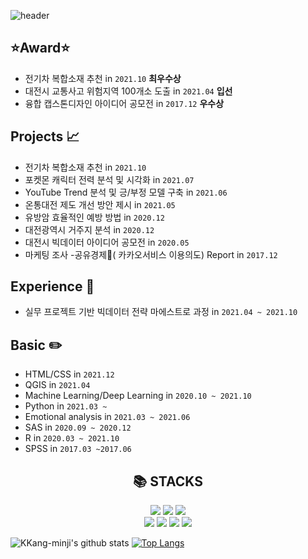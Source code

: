 ![header](https://capsule-render.vercel.app/api?type=waving&color=f5f5dc&height=300&text=Minji%20Kang&fontColor=b76ed3&fontSize=50&animation=fadeIn&desc=시행착오를%20즐기는%20주니어%20빅데이터%20분석가%20입니다.&descAlign=75&descAlignY=70&descSize=15)

## ⭐Award⭐
- 전기차 복합소재 추천 in `2021.10`  **최우수상**
- 대전시 교통사고 위험지역 100개소 도출 in `2021.04`  **입선**
- 융합 캡스톤디자인 아이디어 공모전 in `2017.12`  **우수상**

## Projects 📈
- 전기차 복합소재 추천 in `2021.10`
- 포켓몬 캐릭터 전력 분석 및 시각화 in `2021.07`
- YouTube Trend 분석 및 긍/부정 모델 구축 in `2021.06`
- 온통대전 제도 개선 방안 제시 in `2021.05`
- 유방암 효율적인 예방 방법 in `2020.12` 
- 대전광역시 거주지 분석 in `2020.12`
- 대전시 빅데이터 아이디어 공모전 in `2020.05`
- 마케팅 조사 -공유경제🤝( 카카오서비스 이용의도) Report in `2017.12` 



## Experience 🏫
- 실무 프로젝트 기반 빅데이터 전략 마에스트로 과정 in  `2021.04 ~ 2021.10`

## Basic ✏️
- HTML/CSS in `2021.12`
- QGIS in `2021.04`
- Machine Learning/Deep Learning in `2020.10 ~ 2021.10`
- Python in `2021.03 ~`
- Emotional analysis in `2021.03 ~ 2021.06`
- SAS in `2020.09 ~ 2020.12`
- R in `2020.03 ~ 2021.10`
- SPSS in `2017.03 ~2017.06`


<div align=center> <h2> 📚 STACKS </h2> </div>
<div align=center> 
  <img src="https://img.shields.io/badge/Python-3776AB?style=for-the-badge&logo=Python&logoColor=white">
  <img src="https://img.shields.io/badge/R-E6E6E6?style=for-the-badge&logo=R&logoColor=blue">
  <img src="https://img.shields.io/badge/mysql-FECC00?style=for-the-badge&logo=MYSQL&logoColor=white">
  <br>
  <img src="https://img.shields.io/badge/html-E34F26?style=for-the-badge&logo=html5&logoColor=white">
  <img src="https://img.shields.io/badge/github-181717?style=for-the-badge&logo=github&logoColor=white">
  <img src="https://img.shields.io/badge/SAS-008FC7?style=for-the-badge&logo=SAS&logoColor=black">
  <img src="https://img.shields.io/badge/SPSS-dc143c?style=for-the-badge&logo=SPSS&logoColor=white">
  <br>
</div>



![KKang-minji's github stats](https://github-readme-stats.vercel.app/api?username=KKang-minji&show_icons=true)
[![Top Langs](https://github-readme-stats.vercel.app/api/top-langs/?username=KKang-minji&layout=compact)](https://github.com/KKang-minji/github-readme-stats)


